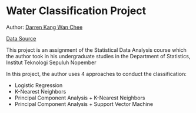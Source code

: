 # Water Classification Project
Author: [Darren Kang Wan Chee](https://www.linkedin.com/in/darren-kang-wan-chee/)

[Data Source](https://www.kaggle.com/datasets/mssmartypants/water-quality)

This project is an assignment of the Statistical Data Analysis course which the author took in his undergraduate studies in the Department of Statistics, Institut Teknologi Sepuluh Nopember

In this project, the author uses 4 approaches to conduct the classification:
- Logistic Regression
- K-Nearest Neighbors
- Principal Component Analysis + K-Nearest Neighbors
- Principal Component Analysis + Support Vector Machine
